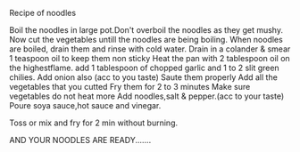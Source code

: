 Recipe of noodles 

Boil the noodles in  large pot.Don't overboil the noodles as they get mushy. 
Now cut the vegetables untill the noodles are being boiling.
When noodles are boiled, drain them and rinse with cold water. Drain in a colander & smear 1 teaspoon oil to keep them non sticky 
Heat the pan with 2 tablespoon oil on the highestflame. add 1 tablespoon of chopped garlic and 1 to 2 slit green chilies. 
Add onion also (acc to you taste)
Saute them properly
Add all the vegetables that you cutted
Fry them for 2 to 3 minutes
Make sure vegetables do not heat more
Add noodles,salt & pepper.(acc to your taste)
Poure soya sauce,hot sauce and vinegar. 

Toss or mix and fry for 2 min without burning.

AND YOUR NOODLES ARE READY.......
